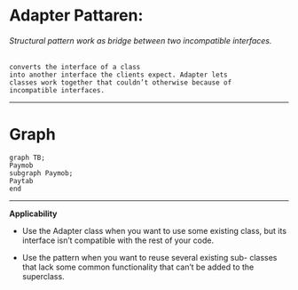 # Adapter Pattaren: 
###### Structural pattern work as bridge between two incompatible interfaces.
    converts the interface of a class
    into another interface the clients expect. Adapter lets
    classes work together that couldn’t otherwise because of
    incompatible interfaces.

_____

# Graph

```mermaid
graph TB;
Paymob
subgraph Paymob;
Paytab
end
```
-----------------------------------------
**Applicability**
* Use the Adapter class when you want to use some existing
   class, but its interface isn’t compatible with the rest of
   your code.


* Use the pattern when you want to reuse several existing sub-
   classes that lack some common functionality that can’t be
   added to the superclass.
